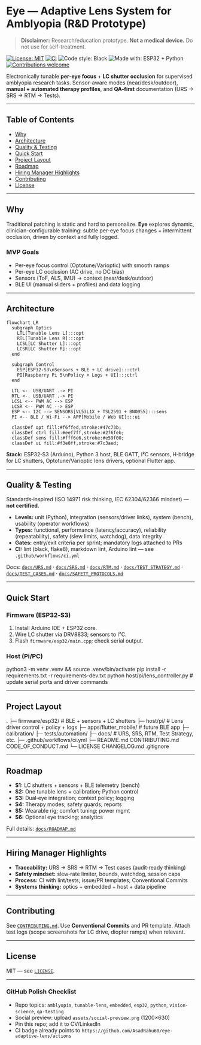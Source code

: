 # Eye — Adaptive Lens System for Amblyopia (R&D Prototype)

> **Disclaimer:** Research/education prototype. **Not a medical device.** Do not use for self-treatment.

[![License: MIT](https://img.shields.io/badge/License-MIT-brightgreen.svg)](LICENSE)
[![CI](https://img.shields.io/github/actions/workflow/status/AsadRahu60/eye-adaptive-lens/ci.yml?label=CI)](https://github.com/AsadRahu60/eye-adaptive-lens/actions)
![Code style: Black](https://img.shields.io/badge/code%20style-black-000000.svg)
![Made with: ESP32 + Python](https://img.shields.io/badge/made%20with-ESP32%20%2B%20Python-blue)
[![Contributions welcome](https://img.shields.io/badge/contributions-welcome-success.svg)](CONTRIBUTING.md)

Electronically tunable **per-eye focus** + **LC shutter occlusion** for supervised amblyopia research tasks. Sensor-aware modes (near/desk/outdoor), **manual + automated therapy profiles**, and **QA-first** documentation (URS → SRS → RTM → Tests).

---

## Table of Contents
- [Why](#why)
- [Architecture](#architecture)
- [Quality & Testing](#quality--testing)
- [Quick Start](#quick-start)
- [Project Layout](#project-layout)
- [Roadmap](#roadmap)
- [Hiring Manager Highlights](#hiring-manager-highlights)
- [Contributing](#contributing)
- [License](#license)

---

## Why
Traditional patching is static and hard to personalize. **Eye** explores dynamic, clinician-configurable training: subtle per-eye focus changes + intermittent occlusion, driven by context and fully logged.

### MVP Goals
- Per-eye focus control (Optotune/Varioptic) with smooth ramps
- Per-eye LC occlusion (AC drive, no DC bias)
- Sensors (ToF, ALS, IMU) → context (near/desk/outdoor)
- BLE UI (manual sliders + profiles) and data logging

---

## Architecture
```mermaid
flowchart LR
  subgraph Optics
    LTL[Tunable Lens L]:::opt
    RTL[Tunable Lens R]:::opt
    LCSL[LC Shutter L]:::opt
    LCSR[LC Shutter R]:::opt
  end

  subgraph Control
    ESP[ESP32-S3\nSensors + BLE + LC drive]:::ctrl
    PI[Raspberry Pi 5\nPolicy + Logs + UI]:::ctrl
  end

  LTL <-. USB/UART .-> PI
  RTL <-. USB/UART .-> PI
  LCSL <-- PWM AC --> ESP
  LCSR <-- PWM AC --> ESP
  ESP <-- I2C --> SENSORS[VL53L1X + TSL2591 + BNO055]:::sens
  PI <-- BLE / Wi-Fi --> APP[Mobile / Web UI]:::ui

  classDef opt fill:#f6ffed,stroke:#47c73b;
  classDef ctrl fill:#eef7ff,stroke:#2f6feb;
  classDef sens fill:#fff6e6,stroke:#e59f00;
  classDef ui fill:#f3e8ff,stroke:#7c3aed;

```

**Stack:** ESP32‑S3 (Arduino), Python 3 host, BLE GATT, I²C sensors, H‑bridge for LC shutters, Optotune/Varioptic lens drivers, optional Flutter app.

---

## Quality & Testing
Standards‑inspired (ISO 14971 risk thinking, IEC 62304/62366 mindset) — **not certified**.
- **Levels:** unit (Python), integration (sensors/driver links), system (bench), usability (operator workflows)
- **Types:** functional, performance (latency/accuracy), reliability (repeatability), safety (slew limits, watchdog), data integrity
- **Gates:** entry/exit criteria per sprint; mandatory logs attached to PRs
- **CI:** lint (black, flake8), markdown lint, Arduino lint — see `.github/workflows/ci.yml`

Docs: [`docs/URS.md`](docs/URS.md) · [`docs/SRS.md`](docs/SRS.md) · [`docs/RTM.md`](docs/RTM.md) · [`docs/TEST_STRATEGY.md`](docs/TEST_STRATEGY.md) · [`docs/TEST_CASES.md`](docs/TEST_CASES.md) · [`docs/SAFETY_PROTOCOLS.md`](docs/SAFETY_PROTOCOLS.md)

---

## Quick Start
### Firmware (ESP32‑S3)
1. Install Arduino IDE + ESP32 core.
2. Wire LC shutter via DRV8833; sensors to I²C.
3. Flash `firmware/esp32/main.cpp`; check serial output.

### Host (Pi/PC)
python3 -m venv .venv && source .venv/bin/activate
pip install -r requirements.txt -r requirements-dev.txt
python host/pi/lens_controller.py   # update serial ports and driver commands


---

## Project Layout

.
├─ firmware/esp32/               # BLE + sensors + LC shutters
├─ host/pi/                      # Lens driver control + policy + logs
├─ apps/flutter_mobile/          # future BLE app
├─ calibration/
├─ tests/automation/
├─ docs/                         # URS, SRS, RTM, Test Strategy, etc.
├─ .github/workflows/ci.yml
├─ README.md  CONTRIBUTING.md  CODE_OF_CONDUCT.md
└─ LICENSE  CHANGELOG.md  .gitignore


---

## Roadmap
- **S1:** LC shutters + sensors + BLE telemetry (bench)
- **S2:** One tunable lens + calibration; Python control
- **S3:** Dual‑eye integration; context policy; logging
- **S4:** Therapy modes; safety guards; reports
- **S5:** Wearable rig; comfort tuning; power mgmt
- **S6:** Optional eye tracking; analytics

Full details: [`docs/ROADMAP.md`](docs/ROADMAP.md)

---

## Hiring Manager Highlights
- **Traceability:** URS → SRS → RTM → Test cases (audit‑ready thinking)
- **Safety mindset:** slew‑rate limiter, bounds, watchdog, session caps
- **Process:** CI with lint/tests; issue/PR templates; Conventional Commits
- **Systems thinking:** optics + embedded + host + data pipeline

---

## Contributing
See [`CONTRIBUTING.md`](CONTRIBUTING.md). Use **Conventional Commits** and PR template. Attach test logs (scope screenshots for LC drive, diopter ramps) when relevant.

---

## License
MIT — see [`LICENSE`](LICENSE).

---

### GitHub Polish Checklist
- Repo topics: `amblyopia`, `tunable-lens`, `embedded`, `esp32`, `python`, `vision-science`, `qa-testing`
- Social preview: upload `assets/social-preview.png` (1200×630)
- Pin this repo; add it to CV/LinkedIn
- CI badge already points to `https://github.com/AsadRahu60/eye-adaptive-lens/actions`
